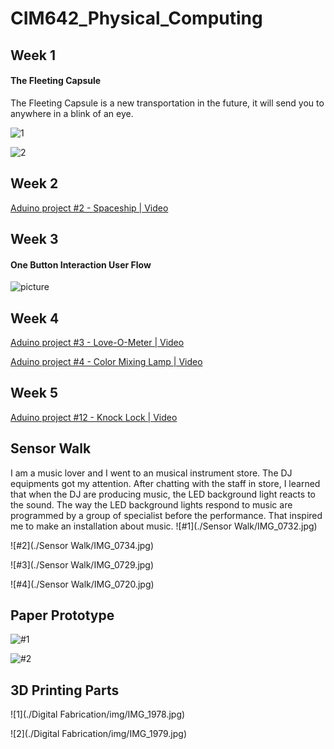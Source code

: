 # CIM642_Physical_Computing

## Week 1
#### The Fleeting Capsule

The Fleeting Capsule is a new transportation in the future, it will send you to anywhere in a blink of an eye.

![1](/HW1/FleetingCapsule1.jpg)

![2](/HW1/FleetingCapsule2.jpg)


## Week 2

[Aduino project #2 - Spaceship | Video](https://vimeo.com/328067242)


## Week 3
#### One Button Interaction User Flow

![picture](/HW3/dishwasherUserFlow.jpg)


## Week 4
[Aduino project #3 - Love-O-Meter | Video](https://vimeo.com/328068207)

[Aduino project #4 - Color Mixing Lamp | Video](https://vimeo.com/328069452)

## Week 5
[Aduino project #12 - Knock Lock | Video](https://vimeo.com/328070098)

## Sensor Walk
I am a music lover and I went to an musical instrument store. The DJ equipments got my attention. After chatting with the staff in store, I learned that when the DJ are producing music, the LED background light reacts to the sound. The way the LED background lights respond to music are programmed by a group of specialist before the performance. That inspired me to make an installation about music.
![#1](./Sensor Walk/IMG_0732.jpg)

![#2](./Sensor Walk/IMG_0734.jpg)

![#3](./Sensor Walk/IMG_0729.jpg)

![#4](./Sensor Walk/IMG_0720.jpg)



## Paper Prototype
![#1](./PaperPrototype/IMG_1990.jpg)

![#2](./PaperPrototype/IMG_1991.jpg)


## 3D Printing Parts
![1](./Digital Fabrication/img/IMG_1978.jpg)

![2](./Digital Fabrication/img/IMG_1979.jpg)
